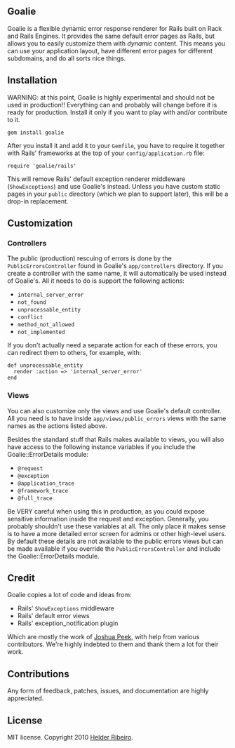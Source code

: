 ## Goalie

Goalie is a flexible dynamic error response renderer for Rails built
on Rack and Rails Engines. It provides the same default error pages as
Rails, but allows you to easily customize them with *dynamic*
content. This means you can use your application layout, have
different error pages for different subdomains, and do all sorts nice
things.

## Installation

WARNING: at this point, Goalie is highly experimental and should not
be used in production!! Everything can and probably will change before
it is ready for production. Install it only if you want to play with
and/or contribute to it.

    gem install goalie

After you install it and add it to your `Gemfile`, you have to require
it together with Rails' frameworks at the top of your
`config/application.rb` file:

    require 'goalie/rails'

This will remove Rails' default exception renderer middleware
(`ShowExceptions`) and use Goalie's instead. Unless you have custom
static pages in your `public` directory (which we plan to support
later), this will be a drop-in replacement.

## Customization

### Controllers

The public (production) rescuing of errors is done by the
`PublicErrorsController` found in Goalie's `app/controllers`
directory. If you create a controller with the same name, it will
automatically be used instead of Goalie's. All it needs to do is
support the following actions:

 * `internal_server_error`
 * `not_found`
 * `unprocessable_entity`
 * `conflict`
 * `method_not_allowed`
 * `not_implemented`

If you don't actually need a separate action for each of these errors,
you can redirect them to others, for example, with:

    def unprocessable_entity
      render :action => 'internal_server_error'
    end

### Views

You can also customize only the views and use Goalie's default
controller. All you need is to have inside `app/views/public_errors`
views with the same names as the actions listed above. 

Besides the standard stuff that Rails makes available to views, you will also have
access to the following instance variables if you include the Goalie::ErrorDetails module:

 * `@request`
 * `@exception`
 * `@application_trace`
 * `@framework_trace`
 * `@full_trace`

Be VERY careful when using this in production, as you could expose
sensitive information inside the request and exception. Generally, you
probably shouldn't use these variables at all. The only place it makes
sense is to have a more detailed error screen for admins or other
high-level users.  By default these details are not available to the public errors views
but can be made available if you override the `PublicErrorsController` and 
include the Goalie::ErrorDetails module.



## Credit

Goalie copies a lot of code and ideas from:
 * Rails' `ShowExceptions` middleware
 * Rails' default error views
 * Rails' exception_notification plugin

Which are mostly the work of [Joshua Peek](http://joshpeek.com), with
help from various contributors. We're highly indebted to them and
thank them a lot for their work.

## Contributions

Any form of feedback, patches, issues, and documentation are highly
appreciated.

## License

MIT license. Copyright 2010 [Helder Ribeiro](http://helderribeiro.net).

